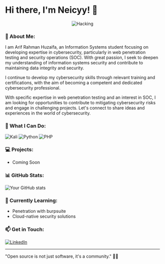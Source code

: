 


# Hi there, I'm Neicyy! 👋<br>


<div align="center">
  <img src="https://i.giphy.com/media/v1.Y2lkPTc5MGI3NjExN3JmNzNxbzllYXhqenM5dmlkNDZkd3hjNzBpeGVsZGF5OTlvd3Z4ciZlcD12MV9pbnRlcm5hbF9naWZfYnlfaWQmY3Q9Zw/3oEjI7gBSMd2jtZOI8/giphy.gif" alt="Hacking">
</div>

### 🚀 About Me:
I am Arif Rahman Huzaifa, an Information Systems student focusing on developing expertise in cybersecurity, particularly in web penetration testing and security operations (SOC). With great passion, I seek to deepen my understanding of information systems security and contribute to maintaining data integrity and security.

I continue to develop my cybersecurity skills through relevant training and certifications, with the aim of becoming a competent and dedicated cybersecurity professional.

With specific expertise in web penetration testing and an interest in SOC, I am looking for opportunities to contribute to mitigating cybersecurity risks and engage in challenging projects. Let's connect to share ideas and experiences in the world of cybersecurity.

### 🔧 What I Can Do:
![Kali](https://img.shields.io/badge/Kali-268BEE?style=for-the-badge&logo=kalilinux&logoColor=white) ![Python](https://img.shields.io/badge/python-3670A0?style=for-the-badge&logo=python&logoColor=ffdd54) ![PHP](https://img.shields.io/badge/php-%23777BB4.svg?style=for-the-badge&logo=php&logoColor=white)
<!---
- **Operating Systems**: 
- **Cloud**: AWS, OpenShift, Kubernetes
- **Automation**: Ansible, Bash, Python
- **Containers**: Docker, Podman
- **DevOps Tools**: Jenkins, Git, CI/CD
- **Security**: SELinux, Firewalld, VPN
--->
### 💻 Projects:
- Coming Soon

### 📊 GitHub Stats:
![Your GitHub stats](https://github-readme-stats.vercel.app/api?username=kenz1us&show_icons=true&theme=radical)

### 🌱 Currently Learning:
- Penetration with burpsuite
- Cloud-native security solutions

### 📫 Get in Touch:
[![LinkedIn](https://img.shields.io/badge/LinkedIn-0077B5?style=flat-square&logo=linkedin&logoColor=white)]([https://www.linkedin.com/in/johndoe/](https://www.linkedin.com/in/arif-rahman-huzaifa-953754258))



---

"Open source is not just software, it's a community." 👨‍💻
